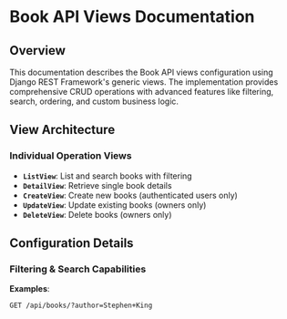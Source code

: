 # Book API Views Documentation

## Overview

This documentation describes the Book API views configuration using Django REST Framework's generic views. The implementation provides comprehensive CRUD operations with advanced features like filtering, search, ordering, and custom business logic.

## View Architecture

### Individual Operation Views
- **`ListView`**: List and search books with filtering
- **`DetailView`**: Retrieve single book details  
- **`CreateView`**: Create new books (authenticated users only)
- **`UpdateView`**: Update existing books (owners only)
- **`DeleteView`**: Delete books (owners only)



## Configuration Details

### Filtering & Search Capabilities


**Examples**:
```http
GET /api/books/?author=Stephen+King
